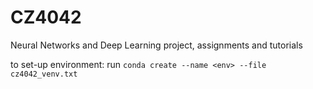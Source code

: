 # CZ4042

Neural Networks and Deep Learning project, assignments and tutorials

to set-up environment: run `conda create --name <env> --file cz4042_venv.txt`
